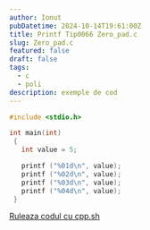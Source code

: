 ```yaml
---
author: Ionut
pubDatetime: 2024-10-14T19:61:00Z 
title: Printf Tip0066 Zero_pad.c
slug: Zero_pad.c
featured: false
draft: false
tags:
  - c
  - poli
description: exemple de cod
---
```

```c
#include <stdio.h>

int main(int)
 {
   int value = 5;

   printf ("%01d\n", value);
   printf ("%02d\n", value);
   printf ("%03d\n", value);
   printf ("%04d\n", value);
 }

```
<a href='https://cpp.sh/?source=%23include+%3Cstdio.h%3E%0D%0A%0D%0Aint+main%28int%29%0D%0A+%7B%0D%0A+++int+value+%3D+5%3B%0D%0A%0D%0A+++printf+%28%22%2501d%5Cn%22%2C+value%29%3B%0D%0A+++printf+%28%22%2502d%5Cn%22%2C+value%29%3B%0D%0A+++printf+%28%22%2503d%5Cn%22%2C+value%29%3B%0D%0A+++printf+%28%22%2504d%5Cn%22%2C+value%29%3B%0D%0A+%7D%0D%0A' target='_blank'> Ruleaza codul cu cpp.sh </a>